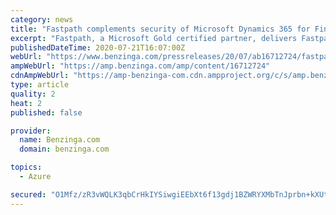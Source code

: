 ```yaml
---
category: news
title: "Fastpath complements security of Microsoft Dynamics 365 for Finance and Operations with Fastpath Security Designer powered by Microsoft Azure"
excerpt: "Fastpath, a Microsoft Gold certified partner, delivers Fastpath Security Designer to give companies a strong and reliable security access controls"
publishedDateTime: 2020-07-21T16:07:00Z
webUrl: "https://www.benzinga.com/pressreleases/20/07/ab16712724/fastpath-complements-security-of-microsoft-dynamics-365-for-finance-and-operations-with-fastpath-"
ampWebUrl: "https://amp.benzinga.com/amp/content/16712724"
cdnAmpWebUrl: "https://amp-benzinga-com.cdn.ampproject.org/c/s/amp.benzinga.com/amp/content/16712724"
type: article
quality: 2
heat: 2
published: false

provider:
  name: Benzinga.com
  domain: benzinga.com

topics:
  - Azure

secured: "O1Mfz/zR3vWQLK3qbCrHkIYSiwgiEEbXt6f13gdj1BZWRYXMbTnJprbn+kXUtmIpn8p3e87KoAVCGJiq3p3J1wwm9D5hWLPMeQkXmRJs74TPCNFGIACgaWOxcCqoo3dkFnQ51YnQ60Y3DQFDf+aox+fCMN35tfUhEWqssUhuO0bdrGk898puU5ELW4AGURl6huvIF7dzYkCVwQXchWYloJ3W++5q57ACAAbAVwQZAc0kojbeE/zvFSsEqCPd40Jpm4Dv5DaAbI127vl1aFwRSNvA37GHZfcrWLGaDZpeS2X0YBpR0gDoFL0hlUmLWPoxrUwvme9dlVqTp/OsEgNxAw==;6Trmiuac5QfrSPJvAHBjfg=="
---
```


